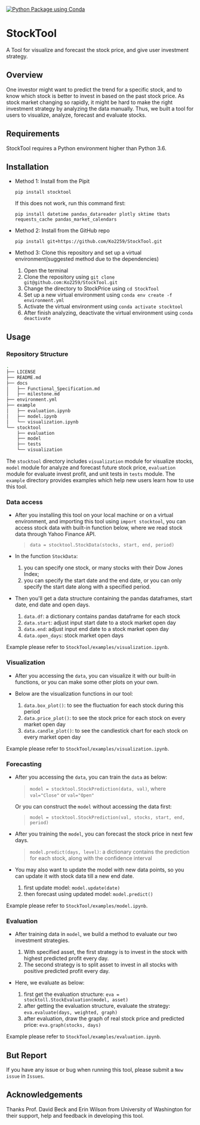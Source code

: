 [![Python Package using 
Conda](https://github.com/Ko2259/StockPrice/actions/workflows/python-package-conda.yml/badge.svg)](https://github.com/Ko2259/StockPrice/actions/workflows/python-package-conda.yml)
# StockTool
A Tool for visualize and forecast the stock price, and give user investment strategy.

## Overview

One investor might want to predict the trend for a specific stock, and to know which stock is better to invest in based on the past stock price. As stock market changing so rapidly, it might be hard to make the right investment strategy by analyzing the data manually. Thus, we built a tool for users to visualize, analyze, forecast and evaluate stocks.

## Requirements

StockTool requires a Python environment higher than Python 3.6.

## Installation

- Method 1: Install from the Pipit

	`pip install stocktool`

	If this does not work, run this command first:

	`pip install datetime pandas_datareader plotly sktime tbats requests_cache pandas_market_calendars`

- Method 2: Install from the GitHub repo

	`pip install git+https://github.com/Ko2259/StockTool.git`

- Method 3: Clone this repository and set up a virtual environment(suggested method due to the dependencies)

	1. Open the terminal
	2. Clone the repository using `git clone git@github.com:Ko2259/StockTool.git`
	3. Change the directory to StockPrice using `cd StockTool`
	4. Set up a new virtual environment using `conda env create -f environment.yml`
	5. Activate the virtual environment using `conda activate stocktool`
	6. After finish analyzing, deactivate the virtual environment using `conda deactivate`


## Usage

### Repository Structure

```bash
.
├── LICENSE
├── README.md
├── docs
│   ├── Functional_Specification.md
│   ├── milestone.md
├── environment.yml
├── example
│   ├── evaluation.ipynb
│   ├── model.ipynb
│   └── visualization.ipynb
└── stocktool
    ├── evaluation
    ├── model
    ├── tests
    └── visualization
```

The `stocktool` directory includes `visualization` module for visualize stocks, `model` module for analyze and forecast future stock price, `evaluation` module for evaluate invest profit, and unit tests in `tests` module. The `example` directory provides examples which help new users learn how to use this tool.

### Data access

- After you installing this tool on your local machine or on a virtual environment, and importing this tool using `import stocktool`, you can access stock data with built-in function below, where we read stock data through Yahoo Finance API.

	> `data = stocktool.StockData(stocks, start, end, period)`

- In the function `StockData`:

	1. you can specify one stock, or many stocks with their Dow Jones Index;
	2.  you can specify the start date and the end date, or you can only specify the start date along with a specified period.

- Then you'll get a data structure containing the pandas dataframes, start date, end date and open days.
	1. `data.df`: a dictionary contains pandas dataframe for each stock
	2. `data.start`: adjust input start date to a stock market open day
	3. `data.end`: adjust input end date to a stock market open day
	4. `data.open_days`: stock market open days

Example please refer to `StockTool/examples/visualization.ipynb`.

### Visualization

- After you accessing the `data`, you can visualize it with our built-in functions, or you can make some other plots on your own.

- Below are the visualization functions in our tool:

	1. `data.box_plot()`: to see the fluctuation for each stock during this period
	2. `data.price_plot()`: to see the stock price for each stock on every market open day
	3. `data.candle_plot()`: to see the candlestick chart for each stock on every market open day

Example please refer to `StockTool/examples/visualization.ipynb`.

### Forecasting

- After you accessing the `data`, you can train the `data` as below:

	> `model = stocktool.StockPrediction(data, val)`, where `val="Close"` or `val="Open"`

	Or you can construct the `model` without accessing the data first:

	> `model = stocktool.StockPrediction(val, stocks, start, end, period)`

- After you training the `model`, you can forecast the stock price in next few days.
	> `model.predict(days, level)`: a dictionary contains the prediction for each stock, along with the confidence interval

- You may also want to update the model with new data points, so you can update it with stock data till a new end date.
	1. first update model: `model.update(date)`
	2. then forecast using updated model: `model.predict()`

Example please refer to `StockTool/examples/model.ipynb`.

### Evaluation

- After training data in `model`, we build a method to evaluate our two investment strategies.

	1. With specified asset, the first strategy is to invest in the stock with highest predicted profit every day.
	2. The second strategy is to split asset to invest in all stocks with positive predicted profit every day.

- Here, we evaluate as below:

	1. first get the evaluation structure: `eva = stocktoll.StockEvaluation(model, asset)`
	2. after getting the evaluation structure, evaluate the strategy: `eva.evaluate(days, weighted, graph)`
	3. after evaluation, draw the graph of real stock price and predicted price: `eva.graph(stocks, days)`

Example please refer to `StockTool/examples/evaluation.ipynb`.

## But Report

If you have any issue or bug when running this tool, please submit a `New issue` in `Issues`.


## Acknowledgements

Thanks Prof. David Beck and Erin Wilson from University of Washington for their support, help and feedback in developing this tool.
